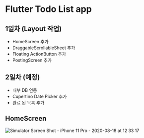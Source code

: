 # Flutter Todo List app

## 1일차 (Layout 작업)
- HomeScreen 추가
- DraggableScrollableSheet 추가
- Floating ActionButton 추가
- PostingScreen 추가

## 2일차 (예정)
- 내부 DB 연동
- Cupertino Date Picker 추가
- 완료 된 목록 추가

## HomeScreen
![Simulator Screen Shot - iPhone 11 Pro - 2020-08-18 at 12 33 17](https://user-images.githubusercontent.com/8577080/90467374-06255f80-e14f-11ea-9096-ea586375a193.png)

